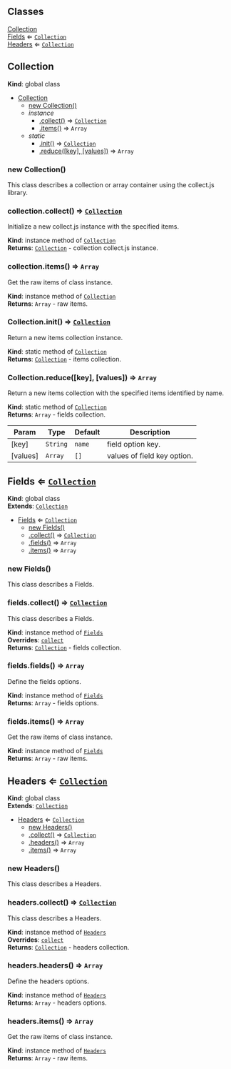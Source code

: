 ## Classes

<dl>
<dt><a href="#Collection">Collection</a></dt>
<dd></dd>
<dt><a href="#Fields">Fields</a> ⇐ <code><a href="#Collection">Collection</a></code></dt>
<dd></dd>
<dt><a href="#Headers">Headers</a> ⇐ <code><a href="#Collection">Collection</a></code></dt>
<dd></dd>
</dl>

<a name="Collection"></a>

## Collection
**Kind**: global class  

* [Collection](#Collection)
    * [new Collection()](#new_Collection_new)
    * _instance_
        * [.collect()](#Collection+collect) ⇒ [<code>Collection</code>](#Collection)
        * [.items()](#Collection+items) ⇒ <code>Array</code>
    * _static_
        * [.init()](#Collection.init) ⇒ [<code>Collection</code>](#Collection)
        * [.reduce([key], [values])](#Collection.reduce) ⇒ <code>Array</code>

<a name="new_Collection_new"></a>

### new Collection()
This class describes a collection or array container using the collect.js library.

<a name="Collection+collect"></a>

### collection.collect() ⇒ [<code>Collection</code>](#Collection)
Initialize a new collect.js instance with the specified items.

**Kind**: instance method of [<code>Collection</code>](#Collection)  
**Returns**: [<code>Collection</code>](#Collection) - collection collect.js instance.  
<a name="Collection+items"></a>

### collection.items() ⇒ <code>Array</code>
Get the raw items of class instance.

**Kind**: instance method of [<code>Collection</code>](#Collection)  
**Returns**: <code>Array</code> - raw items.  
<a name="Collection.init"></a>

### Collection.init() ⇒ [<code>Collection</code>](#Collection)
Return a new items collection instance.

**Kind**: static method of [<code>Collection</code>](#Collection)  
**Returns**: [<code>Collection</code>](#Collection) - items collection.  
<a name="Collection.reduce"></a>

### Collection.reduce([key], [values]) ⇒ <code>Array</code>
Return a new items collection with the specified items identified by name.

**Kind**: static method of [<code>Collection</code>](#Collection)  
**Returns**: <code>Array</code> - fields collection.  

| Param | Type | Default | Description |
| --- | --- | --- | --- |
| [key] | <code>String</code> | <code>name</code> | field option key. |
| [values] | <code>Array</code> | <code>[]</code> | values of field key option. |

<a name="Fields"></a>

## Fields ⇐ [<code>Collection</code>](#Collection)
**Kind**: global class  
**Extends**: [<code>Collection</code>](#Collection)  

* [Fields](#Fields) ⇐ [<code>Collection</code>](#Collection)
    * [new Fields()](#new_Fields_new)
    * [.collect()](#Fields+collect) ⇒ [<code>Collection</code>](#Collection)
    * [.fields()](#Fields+fields) ⇒ <code>Array</code>
    * [.items()](#Collection+items) ⇒ <code>Array</code>

<a name="new_Fields_new"></a>

### new Fields()
This class describes a Fields.

<a name="Fields+collect"></a>

### fields.collect() ⇒ [<code>Collection</code>](#Collection)
This class describes a Fields.

**Kind**: instance method of [<code>Fields</code>](#Fields)  
**Overrides**: [<code>collect</code>](#Collection+collect)  
**Returns**: [<code>Collection</code>](#Collection) - fields collection.  
<a name="Fields+fields"></a>

### fields.fields() ⇒ <code>Array</code>
Define the fields options.

**Kind**: instance method of [<code>Fields</code>](#Fields)  
**Returns**: <code>Array</code> - fields options.  
<a name="Collection+items"></a>

### fields.items() ⇒ <code>Array</code>
Get the raw items of class instance.

**Kind**: instance method of [<code>Fields</code>](#Fields)  
**Returns**: <code>Array</code> - raw items.  
<a name="Headers"></a>

## Headers ⇐ [<code>Collection</code>](#Collection)
**Kind**: global class  
**Extends**: [<code>Collection</code>](#Collection)  

* [Headers](#Headers) ⇐ [<code>Collection</code>](#Collection)
    * [new Headers()](#new_Headers_new)
    * [.collect()](#Headers+collect) ⇒ [<code>Collection</code>](#Collection)
    * [.headers()](#Headers+headers) ⇒ <code>Array</code>
    * [.items()](#Collection+items) ⇒ <code>Array</code>

<a name="new_Headers_new"></a>

### new Headers()
This class describes a Headers.

<a name="Headers+collect"></a>

### headers.collect() ⇒ [<code>Collection</code>](#Collection)
This class describes a Headers.

**Kind**: instance method of [<code>Headers</code>](#Headers)  
**Overrides**: [<code>collect</code>](#Collection+collect)  
**Returns**: [<code>Collection</code>](#Collection) - headers collection.  
<a name="Headers+headers"></a>

### headers.headers() ⇒ <code>Array</code>
Define the headers options.

**Kind**: instance method of [<code>Headers</code>](#Headers)  
**Returns**: <code>Array</code> - headers options.  
<a name="Collection+items"></a>

### headers.items() ⇒ <code>Array</code>
Get the raw items of class instance.

**Kind**: instance method of [<code>Headers</code>](#Headers)  
**Returns**: <code>Array</code> - raw items.  
